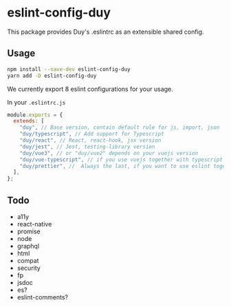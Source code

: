 # eslint-config-duy

This package provides Duy's .eslintrc as an extensible shared config.

## Usage

```sh
npm install --save-dev eslint-config-duy
yarn add -D eslint-config-duy
```

We currently export 8 eslint configurations for your usage.

In your `.eslintrc.js`

```js
module.exports = {
  extends: [
    "duy", // Base version, contain default rule for js, import, json
    "duy/typescript", // Add support for Typescript
    "duy/react", // React, react-hook, jsx version
    "duy/jest", // Jest, testing-library version
    "duy/vue3", // or "duy/vue2" depends on your vuejs version
    "duy/vue-typescript", // if you use vuejs together with typescript
    "duy/prettier", //  Always the last, if you want to use eslint together with prettier (prettier as eslint's rules, disable all eslint's style rules)
  ],
};
```

## Todo

- a11y
- react-native
- promise
- node
- graphql
- html
- compat
- security
- fp
- jsdoc
- es?
- eslint-comments?
